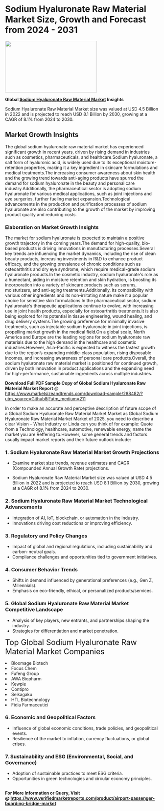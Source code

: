 <H1>Sodium Hyaluronate Raw Material Market Size, Growth and Forecast from 2024 - 2031</H1><img class="aligncenter size-medium wp-image-584254" src="https://thirdeyenews.in/wp-content/uploads/2024/09/Global-Market-Research-300x168.jpeg" alt="" width="300" height="168" /><p><strong>Global&nbsp;<a href="https://www.marketsizeandtrends.com/download-sample/288482/?utm_source=Github8j?utm_medium=211">Sodium Hyaluronate Raw Material Market</a> Insights</strong></p><p>Sodium Hyaluronate Raw Material Market size was valued at USD 4.5 Billion in 2022 and is projected to reach USD 8.1 Billion by 2030, growing at a CAGR of 8.1% from 2024 to 2030.</p><p><h2>Market Growth Insights</h2> The global sodium hyaluronate raw material market has experienced significant growth in recent years, driven by rising demand in industries such as cosmetics, pharmaceuticals, and healthcare.Sodium hyaluronate, a salt form of hyaluronic acid, is widely used due to its exceptional moisture-retention properties, making it a key ingredient in skincare formulations and medical treatments.The increasing consumer awareness about skin health and the growing trend towards anti-aging products have spurred the demand for sodium hyaluronate in the beauty and personal care industry.Additionally, the pharmaceutical sector is adopting sodium hyaluronate for various medical applications, such as joint injections and eye surgeries, further fueling market expansion.Technological advancements in the production and purification processes of sodium hyaluronate are also contributing to the growth of the market by improving product quality and reducing costs. <h3>Elaboration on Market Growth Insights</h3> The market for sodium hyaluronate is expected to maintain a positive growth trajectory in the coming years.The demand for high-quality, bio-based products is driving innovations in manufacturing processes.Several key trends are influencing the market dynamics, including the rise of clean beauty products, increasing investments in R&D to enhance product efficacy, and the growing prevalence of chronic conditions such as osteoarthritis and dry eye syndrome, which require medical-grade sodium hyaluronate products.In the cosmetic industry, sodium hyaluronate's role as a humectant, aiding in moisture retention and skin hydration, is boosting its incorporation into a variety of skincare products such as serums, moisturizers, and anti-aging treatments.Additionally, its compatibility with various other ingredients and its non-irritating nature make it a popular choice for sensitive skin formulations.In the pharmaceutical sector, sodium hyaluronate's therapeutic applications continue to evolve, with increasing use in joint health products, especially for osteoarthritis treatments.It is also being explored for its potential in tissue engineering, wound healing, and drug delivery systems.The growing preference for minimally invasive treatments, such as injectable sodium hyaluronate in joint injections, is propelling market growth in the medical field.On a global scale, North America and Europe are the leading regions for sodium hyaluronate raw materials due to the high demand in the healthcare and cosmetic industries.However, Asia-Pacific is expected to witness the fastest growth due to the region’s expanding middle-class population, rising disposable incomes, and increasing awareness of personal care products.Overall, the sodium hyaluronate raw material market is positioned for continued growth, driven by both innovation in product applications and the expanding need for high-performance, sustainable ingredients across multiple industries.</p><p><span class=""><strong>Download Full PDF Sample Copy of Global Sodium Hyaluronate Raw Material Market Report</strong> @ <a href="https://www.marketsizeandtrends.com/download-sample/288482/?utm_source=Github8j?utm_medium=211" target="_blank">https://www.marketsizeandtrends.com/download-sample/288482/?utm_source=Github8j?utm_medium=211</a></span></p><p>In order to make an accurate and perceptive description of future scope of a Global&nbsp;Sodium Hyaluronate Raw Material Market Market as Global&nbsp;Sodium Hyaluronate Raw Material Market Market of 2025, you need to describe a clear Vision &ndash; What Industry or Linda can you think of for example: Quote from a Technology, healthcare, automotive, renewable energy, name the market you are Reffering to.However, some general trends and factors usually impact market reports and their future outlook include:</p><h3>1.&nbsp;<strong>Sodium Hyaluronate Raw Material Market Growth Projections</strong></h3><ul><li>Examine market size trends, revenue estimates and CAGR (Compounded Annual Growth Rate) projections.</li><li><p>Sodium Hyaluronate Raw Material Market size was valued at USD 4.5 Billion in 2022 and is projected to reach USD 8.1 Billion by 2030, growing at a CAGR of 8.1% from 2024 to 2030.</p></li></ul><h3>2.&nbsp;<strong>Sodium Hyaluronate Raw Material Market Technological Advancements</strong></h3><ul><li>Integration of AI, IoT, blockchain, or automation in the industry.</li><li>Innovations driving cost reductions or improving efficiency.</li></ul><h3>3.&nbsp;<strong>Regulatory and Policy Changes</strong></h3><ul><li>Impact of global and regional regulations, including sustainability and carbon-neutral goals.</li><li>Compliance challenges and opportunities tied to government initiatives.</li></ul><h3>4.&nbsp;<strong>Consumer Behavior Trends</strong></h3><ul><li>Shifts in demand influenced by generational preferences (e.g., Gen Z, Millennials).</li><li>Emphasis on eco-friendly, ethical, or personalized products/services.</li></ul><h3>5.&nbsp;<strong>Global Sodium Hyaluronate Raw Material Market Competitive Landscape</strong></h3><ul><li>Analysis of key players, new entrants, and partnerships shaping the industry.</li><li>Strategies for differentiation and market penetration.</li></ul><p data-pm-slice="1 1 []"><span style="color: inherit; font-family: inherit; font-size: 25px;">Top Global Sodium Hyaluronate Raw Material Market Companies</span></p><div class="" data-test-id=""><p><li>Bloomage Biotech</li><li> Focus Chem</li><li> Fufeng Group</li><li> AWA Biopharm</li><li> Kewpie</li><li> Contipro</li><li> Seikagaku</li><li> HTL Biotechnology</li><li> Fidia Farmaceutici</li></p></div><h3>6.&nbsp;<strong>Economic and Geopolitical Factors</strong></h3><ul><li>Influence of global economic conditions, trade policies, and geopolitical events.</li><li>Resilience of the market to inflation, currency fluctuations, or global crises.</li></ul><h3>7.&nbsp;<strong>Sustainability and ESG (Environmental, Social, and Governance)</strong></h3><ul><li>Adoption of sustainable practices to meet ESG criteria.</li><li>Opportunities in green technologies and circular economy principles.</li></ul><h2><strong style="font-size: 14px;">For More Information or Query, Visit @&nbsp;</strong><a style="background-color: #ffffff; font-size: 14px;" href="https://www.marketsizeandtrends.com/report/sodium-hyaluronate-raw-material-market/" target="_blank">https://www.verifiedmarketreports.com/product/airport-passenger-boarding-bridge-market</a></h2>